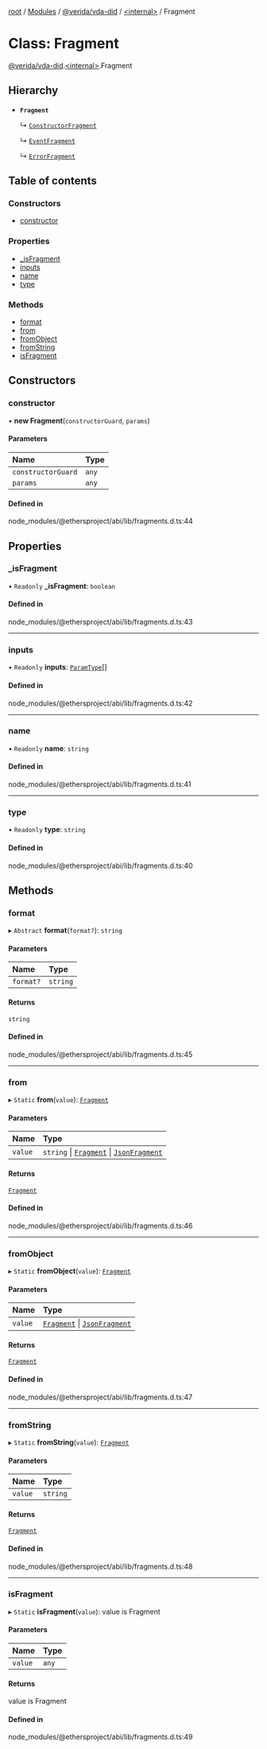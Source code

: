[root](../README.md) / [Modules](../modules.md) / [@verida/vda-did](../modules/verida_vda_did.md) / [<internal\>](../modules/verida_vda_did._internal_.md) / Fragment

# Class: Fragment

[@verida/vda-did](../modules/verida_vda_did.md).[<internal\>](../modules/verida_vda_did._internal_.md).Fragment

## Hierarchy

- **`Fragment`**

  ↳ [`ConstructorFragment`](verida_vda_did._internal_.ConstructorFragment.md)

  ↳ [`EventFragment`](verida_vda_did._internal_.EventFragment.md)

  ↳ [`ErrorFragment`](verida_vda_did._internal_.ErrorFragment.md)

## Table of contents

### Constructors

- [constructor](verida_vda_did._internal_.Fragment.md#constructor)

### Properties

- [\_isFragment](verida_vda_did._internal_.Fragment.md#_isfragment)
- [inputs](verida_vda_did._internal_.Fragment.md#inputs)
- [name](verida_vda_did._internal_.Fragment.md#name)
- [type](verida_vda_did._internal_.Fragment.md#type)

### Methods

- [format](verida_vda_did._internal_.Fragment.md#format)
- [from](verida_vda_did._internal_.Fragment.md#from)
- [fromObject](verida_vda_did._internal_.Fragment.md#fromobject)
- [fromString](verida_vda_did._internal_.Fragment.md#fromstring)
- [isFragment](verida_vda_did._internal_.Fragment.md#isfragment)

## Constructors

### constructor

• **new Fragment**(`constructorGuard`, `params`)

#### Parameters

| Name | Type |
| :------ | :------ |
| `constructorGuard` | `any` |
| `params` | `any` |

#### Defined in

node_modules/@ethersproject/abi/lib/fragments.d.ts:44

## Properties

### \_isFragment

• `Readonly` **\_isFragment**: `boolean`

#### Defined in

node_modules/@ethersproject/abi/lib/fragments.d.ts:43

___

### inputs

• `Readonly` **inputs**: [`ParamType`](verida_vda_did._internal_.ParamType.md)[]

#### Defined in

node_modules/@ethersproject/abi/lib/fragments.d.ts:42

___

### name

• `Readonly` **name**: `string`

#### Defined in

node_modules/@ethersproject/abi/lib/fragments.d.ts:41

___

### type

• `Readonly` **type**: `string`

#### Defined in

node_modules/@ethersproject/abi/lib/fragments.d.ts:40

## Methods

### format

▸ `Abstract` **format**(`format?`): `string`

#### Parameters

| Name | Type |
| :------ | :------ |
| `format?` | `string` |

#### Returns

`string`

#### Defined in

node_modules/@ethersproject/abi/lib/fragments.d.ts:45

___

### from

▸ `Static` **from**(`value`): [`Fragment`](verida_vda_did._internal_.Fragment.md)

#### Parameters

| Name | Type |
| :------ | :------ |
| `value` | `string` \| [`Fragment`](verida_vda_did._internal_.Fragment.md) \| [`JsonFragment`](../interfaces/verida_vda_did._internal_.JsonFragment.md) |

#### Returns

[`Fragment`](verida_vda_did._internal_.Fragment.md)

#### Defined in

node_modules/@ethersproject/abi/lib/fragments.d.ts:46

___

### fromObject

▸ `Static` **fromObject**(`value`): [`Fragment`](verida_vda_did._internal_.Fragment.md)

#### Parameters

| Name | Type |
| :------ | :------ |
| `value` | [`Fragment`](verida_vda_did._internal_.Fragment.md) \| [`JsonFragment`](../interfaces/verida_vda_did._internal_.JsonFragment.md) |

#### Returns

[`Fragment`](verida_vda_did._internal_.Fragment.md)

#### Defined in

node_modules/@ethersproject/abi/lib/fragments.d.ts:47

___

### fromString

▸ `Static` **fromString**(`value`): [`Fragment`](verida_vda_did._internal_.Fragment.md)

#### Parameters

| Name | Type |
| :------ | :------ |
| `value` | `string` |

#### Returns

[`Fragment`](verida_vda_did._internal_.Fragment.md)

#### Defined in

node_modules/@ethersproject/abi/lib/fragments.d.ts:48

___

### isFragment

▸ `Static` **isFragment**(`value`): value is Fragment

#### Parameters

| Name | Type |
| :------ | :------ |
| `value` | `any` |

#### Returns

value is Fragment

#### Defined in

node_modules/@ethersproject/abi/lib/fragments.d.ts:49
